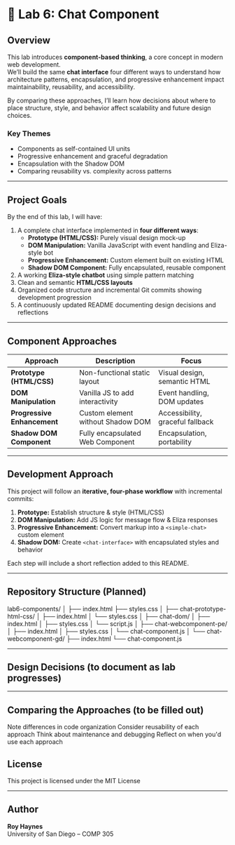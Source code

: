 # 🧩 Lab 6: Chat Component

## Overview
This lab introduces **component-based thinking**, a core concept in modern web development.  
We’ll build the same **chat interface** four different ways to understand how architecture patterns, encapsulation, and progressive enhancement impact maintainability, reusability, and accessibility.

By comparing these approaches, I’ll learn how decisions about where to place structure, style, and behavior affect scalability and future design choices.

### Key Themes
- Components as self-contained UI units
- Progressive enhancement and graceful degradation
- Encapsulation with the Shadow DOM
- Comparing reusability vs. complexity across patterns

---

## Project Goals
By the end of this lab, I will have:
1. A complete chat interface implemented in **four different ways**:
    - **Prototype (HTML/CSS):** Purely visual design mock-up
    - **DOM Manipulation:** Vanilla JavaScript with event handling and Eliza-style bot
    - **Progressive Enhancement:** Custom element built on existing HTML
    - **Shadow DOM Component:** Fully encapsulated, reusable component
2. A working **Eliza-style chatbot** using simple pattern matching
3. Clean and semantic **HTML/CSS layouts**
4. Organized code structure and incremental Git commits showing development progression
5. A continuously updated README documenting design decisions and reflections

---

## Component Approaches

| Approach | Description | Focus |
|-----------|--------------|-------|
| **Prototype (HTML/CSS)** | Non-functional static layout | Visual design, semantic HTML |
| **DOM Manipulation** | Vanilla JS to add interactivity | Event handling, DOM updates |
| **Progressive Enhancement** | Custom element without Shadow DOM | Accessibility, graceful fallback |
| **Shadow DOM Component** | Fully encapsulated Web Component | Encapsulation, portability |

---

## Development Approach
This project will follow an **iterative, four-phase workflow** with incremental commits:
1. **Prototype:** Establish structure & style (HTML/CSS)
2. **DOM Manipulation:** Add JS logic for message flow & Eliza responses
3. **Progressive Enhancement:** Convert markup into a `<simple-chat>` custom element
4. **Shadow DOM:** Create `<chat-interface>` with encapsulated styles and behavior

Each step will include a short reflection added to this README.

---

## Repository Structure (Planned)
lab6-components/
│
├── index.html
├── styles.css
│
├── chat-prototype-html-css/
│   ├── index.html
│   └── styles.css
│
├── chat-dom/
│   ├── index.html
│   ├── styles.css
│   └── script.js
│
├── chat-webcomponent-pe/
│   ├── index.html
│   ├── styles.css
│   └── chat-component.js
│
└── chat-webcomponent-gd/
├── index.html
└── chat-component.js

---

## Design Decisions (to document as lab progresses)

---

## Comparing the Approaches (to be filled out)
Note differences in code organization
Consider reusability of each approach
Think about maintenance and debugging
Reflect on when you'd use each approach



## License
This project is licensed under the MIT License 

---

## Author
**Roy Haynes**  
University of San Diego – COMP 305

